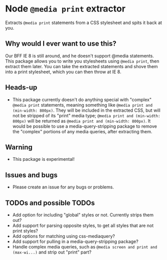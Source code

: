 # Node `@media print` extractor
Extracts `@media print` statements from a CSS stylesheet and spits it back at you.

## Why would I ever want to use this?
Our BFF IE 8 is still around, and he doesn't support @media statements. This package allows you
to write you stylesheets using `@media print`, then extract them later. You can take the extracted
statements and shove them into a print stylesheet, which you can then throw at IE 8.

## Heads-up
- This package currently doesn't do anything special with "complex" `@media print` statements, meaning
something like `@media print and (min-width: 800px)`. They will be included in the extracted CSS, but will
not be stripped of its "print" media type; `@media print and (min-width: 800px)` will be returned as
`@media print and (min-width: 800px)`. It would be possible to use a media-query-stripping package to
remove the "complex" portions of any media queries, after extracting them.

## Warning
- This package is experimental!

## Issues and bugs
- Please create an issue for any bugs or problems.

## TODOs and possible TODOs
- Add option for including "global" styles or not. Currently strips them out?
- Add support for parsing opposite styles, to get all styles that are not print styles?
- Add options for matching using css-mediaquery?
- Add support for pulling in a media-query-stripping package?
- Handle complex media queries, such as `@media screen and print and (max-wi...)` and strip out "print" part?